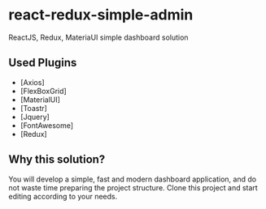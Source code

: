 # react-redux-simple-admin
ReactJS, Redux, MateriaUI simple dashboard solution

## Used Plugins
- [Axios]
- [FlexBoxGrid]
- [MaterialUI]
- [Toastr]
- [Jquery]
- [FontAwesome]
- [Redux]

## Why this solution?
You will develop a simple, fast and modern dashboard application, and do not waste time preparing the project structure. Clone this project and start editing according to your needs.

